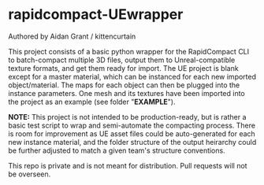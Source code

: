 # rapidcompact-UEwrapper
Authored by Aidan Grant / kittencurtain

This project consists of a basic python wrapper for the RapidCompact CLI to batch-compact multiple 3D files, output them to Unreal-compatible texture formats, and get them ready for import. The UE project is blank except for a master material, which can be instanced for each new imported object/material. The maps for each object can then be plugged into the instance parameters. One mesh and its textures have been imported into the project as an example (see folder "**EXAMPLE**").

**NOTE:** This project is not intended to be production-ready, but is rather a basic test script to wrap and semi-automate the compacting process. There is room for improvement as UE asset files could be auto-generated for each new instance material, and the folder structure of the output heirarchy could be further adjusted to match a given team's structure conventions.

This repo is private and is not meant for distribution. Pull requests will not be overseen.
